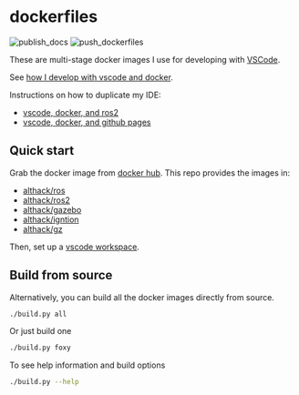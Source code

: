 # dockerfiles

![publish_docs](https://github.com/athackst/dockerfiles/workflows/publish_docs/badge.svg)
![push_dockerfiles](https://github.com/athackst/dockerfiles/workflows/push_dockerfiles/badge.svg)

These are multi-stage docker images I use for developing with [VSCode](https://code.visualstudio.com/).

See [how I develop with vscode and docker](https://www.allisonthackston.com/articles/docker_development.html).

Instructions on how to duplicate my IDE:

* [vscode, docker, and ros2](https://www.allisonthackston.com/articles/vscode_docker_ros2.html)
* [vscode, docker, and github pages](https://www.allisonthackston.com/articles/vscode_docker_github_pages.html)

## Quick start

Grab the docker image from [docker hub](https://hub.docker.com/u/althack).  This repo provides the images in:

* [althack/ros](https://hub.docker.com/r/althack/ros)
* [althack/ros2](https://hub.docker.com/r/althack/ros2)
* [althack/gazebo](https://hub.docker.com/r/althack/gazebo)
* [althack/igntion](https://hub.docker.com/r/althack/ignition)
* [althack/gz](https://hub.docker.com/r/althack/gz)

Then, set up a [vscode workspace](https://github.com/athackst/vscode_ros2_workspace).

## Build from source

Alternatively, you can build all the docker images directly from source.

```bash
./build.py all
```

Or just build one

```bash
./build.py foxy
```

To see help information and build options

```bash
./build.py --help
```
